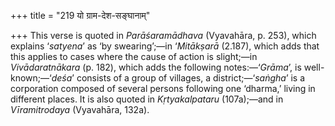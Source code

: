 +++
title = "219 यो ग्राम-देश-सङ्घानाम्"

+++
This verse is quoted in *Parāśaramādhava* (Vyavahāra, p. 253), which
explains ‘*satyena*’ as ‘by swearing’;—in ‘*Mitākṣarā* (2.187), which
adds that this applies to cases where the cause of action is slight;—in
*Vivādaratnākara* (p. 182), which adds the following notes:—‘*Grāma*’,
is well-known;—‘*deśa*’ consists of a group of villages, a
district;—‘*saṅgha*’ is a corporation composed of several persons
following one ‘dharma,’ living in different places. It is also quoted in
*Kṛtyakalpataru* (107a);—and in *Vīramitrodaya* (Vyavahāra, 132a).


